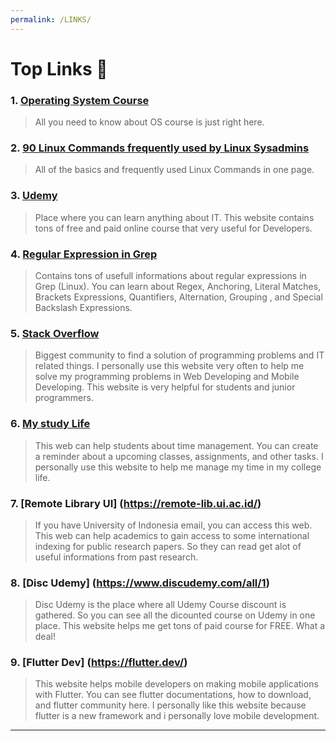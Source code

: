 ```yaml
---
permalink: /LINKS/
---
```


# Top Links 👻

### 1. [Operating System Course](https://os.vlsm.org/)
> All you need to know about OS course is just right here.

### 2. [90 Linux Commands frequently used by Linux Sysadmins](https://haydenjames.io/90-linux-commands-frequently-used-by-linux-sysadmins/)
> All of the basics and frequently used Linux Commands in one page.

### 3. [Udemy](https://www.udemy.com/)
> Place where you can learn anything about IT. This website contains tons of free and paid online course that very useful for Developers.

### 4. [Regular Expression in Grep](https://linuxize.com/post/regular-expressions-in-grep/)
> Contains tons of usefull informations about regular expressions in Grep (Linux). You can learn about Regex, Anchoring, Literal Matches, Brackets Expressions, Quantifiers, Alternation, Grouping , and Special Backslash Expressions.

### 5. [Stack Overflow](https://stackoverflow.com/)
> Biggest community to find a solution of programming problems and IT related things. I personally use this website very often to help me solve my programming problems in Web Developing and Mobile Developing. This website is very helpful for students and junior programmers.

### 6. [My study Life](https://app.mystudylife.com/)
> This web can help students about time management. You can create a reminder about a upcoming classes, assignments, and other tasks. I personally use this website to help me manage my time in my college life.


### 7. [Remote Library UI] (https://remote-lib.ui.ac.id/)
> If you have University of Indonesia email, you can access this web. This web can help academics to gain access to some international indexing for public research papers. So they can read get alot of useful informations from past research.

### 8. [Disc Udemy] (https://www.discudemy.com/all/1)
> Disc Udemy is the place where all Udemy Course discount is gathered. So you can see all the dicounted course on Udemy in one place. This website helps me get tons of paid course for FREE. What a deal!

### 9. [Flutter Dev] (https://flutter.dev/)
> This website helps mobile developers on making mobile applications with Flutter. You can see flutter documentations, how to download, and flutter community here. I personally like this website because flutter is a new framework and i personally love mobile development.

---
